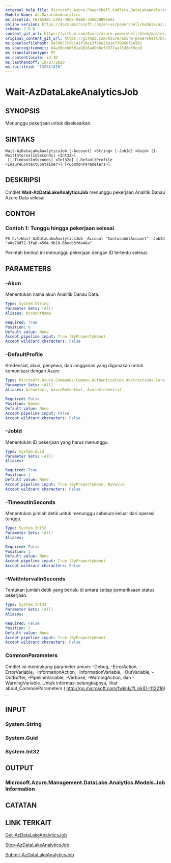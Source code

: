 ```yaml
---
external help file: Microsoft.Azure.PowerShell.Cmdlets.DataLakeAnalytics.dll-Help.xml
Module Name: Az.DataLakeAnalytics
ms.assetid: CE7B54BC-C493-49CE-93BD-346ED0B966A1
online version: https://docs.microsoft.com/en-us/powershell/module/az.datalakeanalytics/wait-azdatalakeanalyticsjob
schema: 2.0.0
content_git_url: https://github.com/Azure/azure-powershell/blob/master/src/DataLakeAnalytics/DataLakeAnalytics/help/Wait-AzDataLakeAnalyticsJob.md
original_content_git_url: https://github.com/Azure/azure-powershell/blob/master/src/DataLakeAnalytics/DataLakeAnalytics/help/Wait-AzDataLakeAnalyticsJob.md
ms.openlocfilehash: 047d0c7c9b141f10ee3f1be2ba1e739960f2e5bc
ms.sourcegitcommit: b4a38bcb0501a9016a4998efd377aa75d3ef9ce8
ms.translationtype: MT
ms.contentlocale: id-ID
ms.lasthandoff: 10/27/2020
ms.locfileid: "132411416"
---
```

# Wait-AzDataLakeAnalyticsJob

## SYNOPSIS
Menunggu pekerjaan untuk diselesaikan.

## SINTAKS

```
Wait-AzDataLakeAnalyticsJob [-Account] <String> [-JobId] <Guid> [[-WaitIntervalInSeconds] <Int32>]
 [[-TimeoutInSeconds] <Int32>] [-DefaultProfile <IAzureContextContainer>] [<CommonParameters>]
```

## DESKRIPSI
Cmdlet **Wait-AzDataLakeAnalyticsJob** menunggu pekerjaan Analitik Danau Azure Data selesai.

## CONTOH

### Contoh 1: Tunggu hingga pekerjaan selesai
```
PS C:\>Wait-AzDataLakeAnalyticsJob -Account "ContosoAdlAccount" -JobId "a0a78d72-3fa8-4564-9b18-6becb3fda48a"
```

Perintah berikut ini menunggu pekerjaan dengan ID tertentu selesai.

## PARAMETERS

### -Akun
Menentukan nama akun Analitik Danau Data.

```yaml
Type: System.String
Parameter Sets: (All)
Aliases: AccountName

Required: True
Position: 0
Default value: None
Accept pipeline input: True (ByPropertyName)
Accept wildcard characters: False
```

### -DefaultProfile
Kredensial, akun, penyewa, dan langganan yang digunakan untuk komunikasi dengan Azure

```yaml
Type: Microsoft.Azure.Commands.Common.Authentication.Abstractions.Core.IAzureContextContainer
Parameter Sets: (All)
Aliases: AzContext, AzureRmContext, AzureCredential

Required: False
Position: Named
Default value: None
Accept pipeline input: False
Accept wildcard characters: False
```

### -JobId
Menentukan ID pekerjaan yang harus menunggu.

```yaml
Type: System.Guid
Parameter Sets: (All)
Aliases:

Required: True
Position: 1
Default value: None
Accept pipeline input: True (ByPropertyName, ByValue)
Accept wildcard characters: False
```

### -TimeoutInSeconds
Menentukan jumlah detik untuk menunggu sebelum keluar dari operasi tunggu.

```yaml
Type: System.Int32
Parameter Sets: (All)
Aliases:

Required: False
Position: 3
Default value: None
Accept pipeline input: True (ByPropertyName)
Accept wildcard characters: False
```

### -WaitIntervalInSeconds
Tentukan jumlah detik yang berlalu di antara setiap pemeriksaan status pekerjaan.

```yaml
Type: System.Int32
Parameter Sets: (All)
Aliases:

Required: False
Position: 2
Default value: None
Accept pipeline input: True (ByPropertyName)
Accept wildcard characters: False
```

### CommonParameters
Cmdlet ini mendukung parameter umum: -Debug, -ErrorAction, -ErrorVariable, -InformationAction, -InformationVariable, -OutVariable, -OutBuffer, -PipelineVariable, -Verbose, -WarningAction, dan -WarningVariable. Untuk informasi selengkapnya, lihat about_CommonParameters ( http://go.microsoft.com/fwlink/?LinkID=113216) .

## INPUT

### System.String

### System.Guid

### System.Int32

## OUTPUT

### Microsoft.Azure.Management.DataLake.Analytics.Models.JobInformation

## CATATAN

## LINK TERKAIT

[Get-AzDataLakeAnalyticsJob](./Get-AzDataLakeAnalyticsJob.md)

[Stop-AzDataLakeAnalyticsJob](./Stop-AzDataLakeAnalyticsJob.md)

[Submit-AzDataLakeAnalyticsJob](./Submit-AzDataLakeAnalyticsJob.md)


